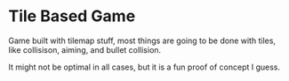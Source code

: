 # Tile Based Game
Game built with tilemap stuff, most things are going to be
done with tiles, like collisison, aiming, and bullet collision.

It might not be optimal in all cases, but it is a fun
proof of concept I guess.
